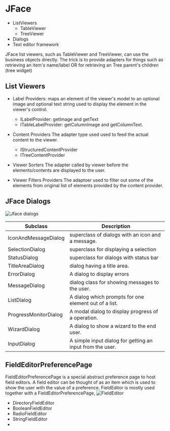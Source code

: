 # JFace
- ListViewers
    - TableViewer
    - TreeViewer
- Dialogs
- Text editor framework

JFace list viewers, such as TableViewer and TreeViewer, can use the business objects directly. The trick is to provide adapters 
for things such as retrieving an item's name/label OR for retrieving an Tree parent's children (tree widget)

## List Viewers
- Label Providers: 
maps an element of the viewer's model to an optional image and optional text string used to display the element in the viewer's control.
    - ILabelProvider:  getImage and getText
    - ITableLabelProvider:  getColumnImage and getColumnText.

- Content Providers
The adapter type used used to feed the actual content to the viewer.
    - IStructuredContentProvider 
    - ITreeContentProvider

- Viewer Sorters
The adapter called by viewer before the elements/contents are displayed to the user. 

- Viewer Filters Providers
The adaptoer used to filter out some of the elements from original list of elements provided by the content provider. 

## JFace Dialogs
![Jface dialogs](https://www.wideskills.com/sites/default/files/subjects/Eclipse%20Plugin/Images/06/Jface_Dialogs.jpg)

| Subclass | Description| 
|----------|------------|
| IconAndMessageDialog| superclass of dialogs with an icon and a message.| 
| SelectionDialog| 	superclass for displaying a selection| 
| StatusDialog| superclass for dialogs with status bar| 
| TitleAreaDialog| dialog having a title area.| 
| ErrorDialog| A dialog to display errors| 
| MessageDialog| dialog class for showing messages to the user.| 
| ListDialog| A dialog which prompts for one element out of a list.| 
| ProgressMonitorDialog| A modal dialog to display progress of a operation.| 
| WizardDialog| A dialog to show a wizard to the end user.| 
| InputDialog| A simple input dialog for getting an input from the user.| 

## FieldEditorPreferencePage
FieldEditorPreferencePage is a special abstract preference page to host field editors.
A field editor can be thought of as an item which is used to show the user with the value of a preference. FieldEditor is mostly used together with a FieldEditorPreferencePage,
![FieldEditor](https://www.wideskills.com/sites/default/files/subjects/Eclipse%20Plugin/Images/09/Eclipse_Ready_to_use_Field_Editors.jpg)
- DirectoryFieldEditor
- BooleanFieldEditor
- RadioFieldEditor
- StringFieldEditor
- 
